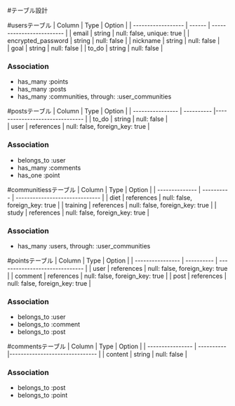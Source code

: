 #テーブル設計

#usersテーブル
| Column             | Type   | Option                    |
| ------------------ | ------ | ------------------------- |
| email              | string | null: false, unique: true |
| encrypted_password | string | null: false               |
| nickname           | string | null: false               |   
| goal               | string | null: false               |
| to_do              | string | null: false               |


### Association
- has_many :points
- has_many :posts
- has_many :communities, through: :user_communities


#postsテーブル
| Column              | Type       | Option                         |
| ----------------    | ---------- |------------------------------- |
| to_do                | string     | null: false                    |  
| user                | references | null: false, foreign_key: true |

### Association
- belongs_to :user
- has_many :comments
- has_one :point


#communitiessテーブル
| Column         | Type       | Option                         |
| -------------- | ---------- | ------------------------------ |
| diet           | references | null: false, foreign_key: true |
| training           | references | null: false, foreign_key: true |
| study           | references | null: false, foreign_key: true |

### Association
- has_many :users, through: :user_communities


#pointsテーブル
| Column           | Type       | Option                         |
| ---------------- | ---------- | ------------------------------ |
| user            | references | null: false, foreign_key: true |
| comment            | references | null: false, foreign_key: true |
| post            | references | null: false, foreign_key: true |


### Association
- belongs_to :user
- belongs_to :comment
- belongs_to :post

#commentsテーブル
| Column              | Type       | Option                         |
| ----------------    | ---------- |------------------------------- |
| content                | string     | null: false                    |  

### Association
- belongs_to :post
- belongs_to :point